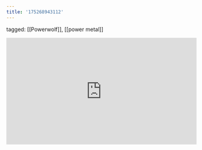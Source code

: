 ```yaml
---
title: '175268943112'
---
```

tagged: [[Powerwolf]], [[power metal]]
<iframe allow="accelerometer; autoplay; clipboard-write; encrypted-media; gyroscope; picture-in-picture" allowfullscreen="" frameborder="0" height="281" id="youtube_iframe" src="https://www.youtube.com/embed/3zx1ZtxUbGE?feature=oembed&amp;enablejsapi=1&amp;origin=https://safe.txmblr.com&amp;wmode=opaque" width="500"></iframe>
